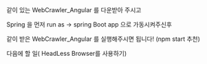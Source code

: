 같이 있는 WebCrawler_Angular 를 다운받아 주시고

Spring 을 먼저 run as -> spring Boot app 으로 가동시켜주신후

같이 받은 WebCrawler_Angular 를 실행해주시면 됩니다! (npm start 추천)

다음에 할 일( HeadLess Browser를 사용하기)

